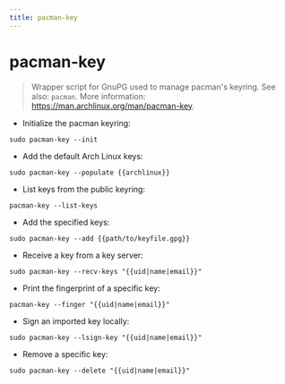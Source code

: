 ```yaml
---
title: pacman-key
---
```

# pacman-key

> Wrapper script for GnuPG used to manage pacman's keyring.
> See also: `pacman`.
> More information: <https://man.archlinux.org/man/pacman-key>.

- Initialize the pacman keyring:

`sudo pacman-key --init`

- Add the default Arch Linux keys:

`sudo pacman-key --populate {{archlinux}}`

- List keys from the public keyring:

`pacman-key --list-keys`

- Add the specified keys:

`sudo pacman-key --add {{path/to/keyfile.gpg}}`

- Receive a key from a key server:

`sudo pacman-key --recv-keys "{{uid|name|email}}"`

- Print the fingerprint of a specific key:

`pacman-key --finger "{{uid|name|email}}"`

- Sign an imported key locally:

`sudo pacman-key --lsign-key "{{uid|name|email}}"`

- Remove a specific key:

`sudo pacman-key --delete "{{uid|name|email}}"`
